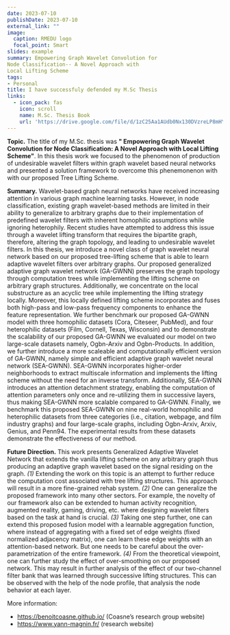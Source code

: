 ```yaml
---
date: 2023-07-10
publishDate: 2023-07-10
external_link: ""
image:
  caption: RMEDU logo
  focal_point: Smart
slides: example
summary: Empowering Graph Wavelet Convolution for
Node Classification-- A Novel Approach with
Local Lifting Scheme
tags:
- Personal
title: I have successfuly defended my M.Sc Thesis
links:
  - icon_pack: fas
    icon: scroll
    name: M.Sc. Thesis Book
    url: 'https://drive.google.com/file/d/1zC25Aa1AUdb0Nx130DVzreLP8mHYM6yf/view'
---
```

**Topic.** The title of my M.Sc. thesis was **" Empowering Graph Wavelet Convolution for
Node Classification: A Novel Approach with
Local Lifting Scheme"**. In this thesis work we focused to the phenomenon of production of undesirable wavelet filters within graph wavelet based neural networks and presented a solution framework to overcome this phenemonenon with with our proposed Tree Lifting Scheme. 

**Summary.** Wavelet-based graph neural networks have received increasing attention in various graph machine learning tasks. However, in node classification, existing graph wavelet-based methods are limited in their ability to generalize to arbitrary graphs due to their implementation of predefined wavelet filters with inherent homophilic assumptions while ignoring heterophily. Recent studies have attempted to address this issue through a wavelet lifting transform that requires the bipartite graph, therefore, altering the graph topology, and leading to undesirable wavelet filters. In this thesis, we introduce a novel class of graph wavelet neural network based on our proposed tree-lifting scheme that is able to learn adaptive wavelet filters over arbitrary graphs. Our proposed generalized adaptive graph wavelet network (GA-GWNN) preserves the graph topology through computation trees while implementing the lifting scheme on arbitrary graph structures. Additionally, we concentrate on the local substructure as an acyclic tree while implementing the lifting strategy locally. Moreover, this locally defined lifting scheme incorporates and fuses both high-pass and low-pass frequency components to enhance the feature representation. We further benchmark our proposed GA-GWNN model with three homophilic datasets (Cora, Citeseer, PubMed), and four heterophilic datasets (Film, Cornell, Texas, Wisconsin) and to demonstrate the scalability of our proposed GA-GWNN we evaluated our model on two large-scale datasets namely, Ogbn-Arxiv and Ogbn-Products. In addition, we further introduce a more scaleable and computationally efficient version of GA-GWNN, namely simple and efficient adaptive graph wavelet neural network (SEA-GWNN).
SEA-GWNN incorporates higher-order neighborhoods to extract multiscale information and implements the lifting scheme without the need for an inverse transform. Additionally, SEA-GWNN introduces an attention detachment strategy, enabling the computation of attention parameters only once and re-utilizing them in successive layers, thus making SEA-GWNN more scalable compared to GA-GWNN. Finally, we benchmark this proposed SEA-GWNN on nine real-world homophilic and heterophilic datasets from three categories (i.e., citation, webpage, and film industry graphs) and four large-scale graphs, including Ogbn-Arxiv, Arxiv, Genius, and Penn94. The experimental results from these datasets demonstrate the effectiveness of our method.

**Future Direction.** This work presents Generalized Adaptive Wavelet Network that extends the vanilla lifting scheme on any arbitrary graph thus producing an adaptive graph wavelet based on the signal residing on the graph. *(1)* Extending the work on this topic is an attempt to further reduce the computation cost associated with tree lifting structures. This approach will result in a more fine-grained rehab system. *(2)* One can generalize the proposed framework into many other sectors. For example, the novelty of our framework also can be extended to human activity recognition, augmented reality, gaming, driving, etc. where designing wavelet filters based on the task at hand is crucial. *(3)* Taking one step further, one can extend this proposed fusion model with a learnable aggregation function, where instead of aggregating with a fixed set of edge weights (fixed normalized adjacency matrix), one can learn these edge weights with an attention-based network. But one needs to be careful about the over-parametrization of the entire framework. *(4)* From the theoretical viewpoint, one can further study the effect of over-smoothing on our proposed network. This may result in further analysis of the effect of our two-channel filter bank that was learned through successive lifting structures. This can be observed with the help of the node profile, that analysis the node behavior at each layer.  

More information:
- https://benoitcoasne.github.io/ (Coasne’s research group website)
- https://www.yann-magnin.fr/ (research website)